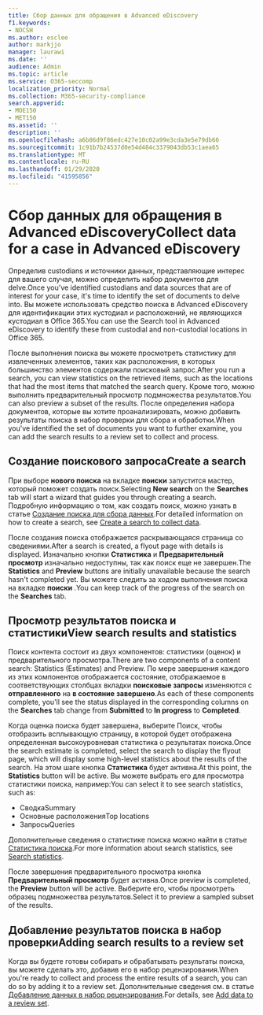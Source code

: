 ```yaml
---
title: Сбор данных для обращения в Advanced eDiscovery
f1.keywords:
- NOCSH
ms.author: esclee
author: markjjo
manager: laurawi
ms.date: ''
audience: Admin
ms.topic: article
ms.service: O365-seccomp
localization_priority: Normal
ms.collection: M365-security-compliance
search.appverid:
- MOE150
- MET150
ms.assetid: ''
description: ''
ms.openlocfilehash: a6b86d9f86edc427e10c02a99e3cda3e5e79db66
ms.sourcegitcommit: 1c91b7b24537d0e54d484c3379043db53c1aea65
ms.translationtype: MT
ms.contentlocale: ru-RU
ms.lasthandoff: 01/29/2020
ms.locfileid: "41595856"
---
```

# <a name="collect-data-for-a-case-in-advanced-ediscovery"></a><span data-ttu-id="45fcd-102">Сбор данных для обращения в Advanced eDiscovery</span><span class="sxs-lookup"><span data-stu-id="45fcd-102">Collect data for a case in Advanced eDiscovery</span></span>

<span data-ttu-id="45fcd-103">Определив custodians и источники данных, представляющие интерес для вашего случая, можно определить набор документов для delve.</span><span class="sxs-lookup"><span data-stu-id="45fcd-103">Once you've identified custodians and data sources that are of interest for your case, it's time to identify the set of documents to delve into.</span></span> <span data-ttu-id="45fcd-104">Вы можете использовать средство поиска в Advanced eDiscovery для идентификации этих кустодиал и расположений, не являющихся кустодиал в Office 365.</span><span class="sxs-lookup"><span data-stu-id="45fcd-104">You can use the Search tool in Advanced eDiscovery to identify these from custodial and non-custodial locations in Office 365.</span></span>

<span data-ttu-id="45fcd-105">После выполнения поиска вы можете просмотреть статистику для извлеченных элементов, таких как расположения, в которых большинство элементов содержали поисковый запрос.</span><span class="sxs-lookup"><span data-stu-id="45fcd-105">After you run a search, you can view statistics on the retrieved items, such as the locations that had the most items that matched the search query.</span></span> <span data-ttu-id="45fcd-106">Кроме того, можно выполнить предварительный просмотр подмножества результатов.</span><span class="sxs-lookup"><span data-stu-id="45fcd-106">You can also preview a subset of the results.</span></span> <span data-ttu-id="45fcd-107">После определения набора документов, которые вы хотите проанализировать, можно добавить результаты поиска в набор проверки для сбора и обработки.</span><span class="sxs-lookup"><span data-stu-id="45fcd-107">When you've identified the set of documents you want to further examine, you can add the search results to a review set to collect and process.</span></span>

## <a name="create-a-search"></a><span data-ttu-id="45fcd-108">Создание поискового запроса</span><span class="sxs-lookup"><span data-stu-id="45fcd-108">Create a search</span></span>

<span data-ttu-id="45fcd-109">При выборе **нового поиска** на вкладке **поиски** запустится мастер, который поможет создать поиск.</span><span class="sxs-lookup"><span data-stu-id="45fcd-109">Selecting **New search** on the **Searches** tab will start a wizard that guides you through creating a search.</span></span> <span data-ttu-id="45fcd-110">Подробную информацию о том, как создать поиск, можно узнать в статье [Создание поиска для сбора данных](create-search-to-collect-data.md).</span><span class="sxs-lookup"><span data-stu-id="45fcd-110">For detailed information on how to create a search, see [Create a search to collect data](create-search-to-collect-data.md).</span></span>

<span data-ttu-id="45fcd-111">После создания поиска отображается раскрывающаяся страница со сведениями.</span><span class="sxs-lookup"><span data-stu-id="45fcd-111">After a search is created, a flyout page with details is displayed.</span></span> <span data-ttu-id="45fcd-112">Изначально кнопки **Статистика** и **Предварительный просмотр** изначально недоступны, так как поиск еще не завершен.</span><span class="sxs-lookup"><span data-stu-id="45fcd-112">The **Statistics** and **Preview** buttons are initially unavailable because the search hasn't completed yet.</span></span> <span data-ttu-id="45fcd-113">Вы можете следить за ходом выполнения поиска на вкладке **поиски** .</span><span class="sxs-lookup"><span data-stu-id="45fcd-113">You can keep track of the progress of the search on the **Searches** tab.</span></span>

## <a name="view-search-results-and-statistics"></a><span data-ttu-id="45fcd-114">Просмотр результатов поиска и статистики</span><span class="sxs-lookup"><span data-stu-id="45fcd-114">View search results and statistics</span></span>

<span data-ttu-id="45fcd-115">Поиск контента состоит из двух компонентов: статистики (оценок) и предварительного просмотра.</span><span class="sxs-lookup"><span data-stu-id="45fcd-115">There are two components of a content search: Statistics (Estimates) and Preview.</span></span> <span data-ttu-id="45fcd-116">По мере завершения каждого из этих компонентов отображается состояние, отображаемое в соответствующих столбцах вкладки **поисковые запросы** изменяются с **отправленного** на **в состояние** **завершено**.</span><span class="sxs-lookup"><span data-stu-id="45fcd-116">As each of these components complete, you'll see the status displayed in the corresponding columns on the **Searches** tab change from **Submitted** to **In progress** to **Completed**.</span></span>

<span data-ttu-id="45fcd-117">Когда оценка поиска будет завершена, выберите Поиск, чтобы отобразить всплывающую страницу, в которой будет отображена определенная высокоуровневая статистика о результатах поиска.</span><span class="sxs-lookup"><span data-stu-id="45fcd-117">Once the search estimate is completed, select the search to display the flyout page, which will display some high-level statistics about the results of the search.</span></span> <span data-ttu-id="45fcd-118">На этом шаге кнопка **Статистика** будет активна.</span><span class="sxs-lookup"><span data-stu-id="45fcd-118">At this point, the **Statistics** button will be active.</span></span> <span data-ttu-id="45fcd-119">Вы можете выбрать его для просмотра статистики поиска, например:</span><span class="sxs-lookup"><span data-stu-id="45fcd-119">You can select it to see search statistics, such as:</span></span>

- <span data-ttu-id="45fcd-120">Сводка</span><span class="sxs-lookup"><span data-stu-id="45fcd-120">Summary</span></span>
- <span data-ttu-id="45fcd-121">Основные расположения</span><span class="sxs-lookup"><span data-stu-id="45fcd-121">Top locations</span></span>
- <span data-ttu-id="45fcd-122">Запросы</span><span class="sxs-lookup"><span data-stu-id="45fcd-122">Queries</span></span>

<span data-ttu-id="45fcd-123">Дополнительные сведения о статистике поиска можно найти в статье [Статистика поиска](search-statistics.md).</span><span class="sxs-lookup"><span data-stu-id="45fcd-123">For more information about search statistics, see [Search statistics](search-statistics.md).</span></span>

<span data-ttu-id="45fcd-124">После завершения предварительного просмотра кнопка **Предварительный просмотр** будет активна.</span><span class="sxs-lookup"><span data-stu-id="45fcd-124">Once preview is completed, the **Preview** button will be active.</span></span> <span data-ttu-id="45fcd-125">Выберите его, чтобы просмотреть образец подмножества результатов.</span><span class="sxs-lookup"><span data-stu-id="45fcd-125">Select it to preview a sampled subset of the results.</span></span>

## <a name="adding-search-results-to-a-review-set"></a><span data-ttu-id="45fcd-126">Добавление результатов поиска в набор проверки</span><span class="sxs-lookup"><span data-stu-id="45fcd-126">Adding search results to a review set</span></span>

<span data-ttu-id="45fcd-127">Когда вы будете готовы собирать и обрабатывать результаты поиска, вы можете сделать это, добавив его в набор рецензирования.</span><span class="sxs-lookup"><span data-stu-id="45fcd-127">When you're ready to collect and process the entire results of a search, you can do so by adding it to a review set.</span></span> <span data-ttu-id="45fcd-128">Дополнительные сведения см. в статье [Добавление данных в набор рецензирования](add-data-to-review-set.md).</span><span class="sxs-lookup"><span data-stu-id="45fcd-128">For details, see [Add data to a review set](add-data-to-review-set.md).</span></span>
